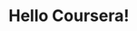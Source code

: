 <!DOCTYPE html>
<html>
<head>
	<meta charset="utf-8">
	<meta name="viewport" content="width=device-width, initial-scale=1">
</head>
<body>
<h1> Hello Coursera! </h1>
</body>
</html>
